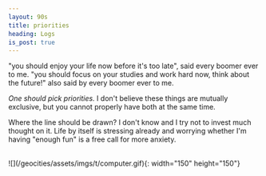 ```yaml
---
layout: 90s
title: priorities
heading: Logs
is_post: true
---
```


"you should enjoy your life now before it's too late", said every boomer ever
to me. "you should focus on your studies and work hard now, think about the
future!" also said by every boomer ever to me.

_One should pick priorities._ I don't believe these things are mutually
exclusive, but you cannot properly have both at the same time.

Where the line should be drawn? I don't know and I try not to invest much
thought on it. Life by itself is stressing already and worrying whether I'm
having "enough fun" is a free call for more anxiety.

<br />
![](/geocities/assets/imgs/t/computer.gif){: width="150" height="150"}
